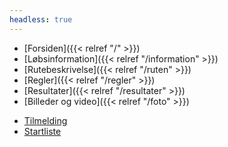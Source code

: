 ```yaml
---
headless: true
---
```


- [Forsiden]({{< relref "/" >}})
- [Løbsinformation]({{< relref "/information" >}})
- [Rutebeskrivelse]({{< relref "/ruten" >}})
- [Regler]({{< relref "/regler" >}})
- [Resultater]({{< relref "/resultater" >}})
- [Billeder og video]({{< relref "/foto" >}})
<!-- - [**RESULTATER 2020**](https://my.raceresult.com/145353/results?lang=dk) -->
- [Tilmelding](https://my.raceresult.com/164716/registration?lang=dk)
- [Startliste](https://my.raceresult.com/164716/participants?lang=dk)

<!-- - [**Example Site**]({{< relref "/docs/example" >}}) -->
<!-- - [Table of Contents]({{< relref "/docs/example/table-of-contents" >}}) -->
<!--   - [With ToC]({{< relref "/docs/example/table-of-contents/with-toc" >}}) -->
<!--   - [Without ToC]({{< relref "/docs/example/table-of-contents/without-toc" >}}) -->
<!-- - [Collapsed]({{< relref "/docs/example/collapsed" >}}) -->
<!--   - [3rd]({{< relref "/docs/example/collapsed/3rd-level" >}}) -->
<!--     - [4th]({{< relref "/docs/example/collapsed/3rd-level/4th-level" >}}) -->
<!-- <br /> -->

<!-- - **Shortcodes** -->
<!-- - [Buttons]({{< relref "/docs/shortcodes/buttons" >}}) -->
<!-- - [Columns]({{< relref "/docs/shortcodes/columns" >}}) -->
<!-- - [Expand]({{< relref "/docs/shortcodes/expand" >}}) -->
<!-- - [Hints]({{< relref "/docs/shortcodes/hints" >}}) -->
<!-- - [Katex]({{< relref "/docs/shortcodes/katex" >}}) -->
<!-- - [Mermaid]({{< relref "/docs/shortcodes/mermaid" >}}) -->
<!-- - [Tabs]({{< relref "/docs/shortcodes/tabs" >}}) -->
<!-- <br /> -->
